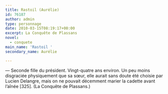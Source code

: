```yaml
---
title: Rastoil (Aurélie)
id: 76187
author: admin
type: personnage
date: 2010-03-15T08:19:17+00:00
excerpt: La Conquête de Plassans
novel:
  - conquete
main_name: 'Rastoil '
secondary_name: Aurélie

---
```

— Seconde fille du président. Vingt-quatre ans environ. Un peu moins disgraciée physiquement que sa sœur, elle aurait sans doute été choisie par Lucien Delangre, mais on ne pouvait décemment marier la cadette avant l&rsquo;aînée [325]. (La Conquête de Plassans.)